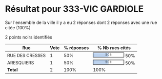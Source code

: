 # Résultat pour 333-VIC GARDIOLE

Sur l'ensemble de la ville il y a eu 2 réponses dont 2 réponses avec une rue citée (100%)

2 points noirs identifiés

| Rue | Vote | % réponses | % Nb rues cités|
|-----|------|------------|----------------|
| RUE DES CRESSES | 1 | 50% | <img src="../../img/bar_50.gif" />&nbsp;50%|
| ARESQUIERS | 1 | 50% | <img src="../../img/bar_50.gif" />&nbsp;50%|
| **Total** | 2 | 100% | 100%|
